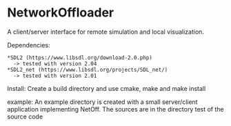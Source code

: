 # NetworkOffloader
A client/server interface for remote simulation and local visualization.  

Dependencies:

    *SDL2 (https://www.libsdl.org/download-2.0.php) 
      -> tested with version 2.04
    *SDL2_net (https://www.libsdl.org/projects/SDL_net/)
      -> tested with version 2.01
      
      
Install:
  Create a build directory and use cmake, make and make install
  
  
example:
  An example directory is created with a small server/client application implementing NetOff. The sources are in the directory test of the source code
